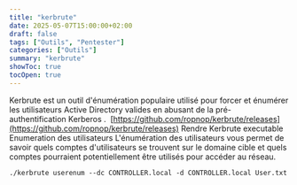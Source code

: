 ```yaml
---
title: "kerbrute"
date: 2025-05-07T15:00:00+02:00
draft: false
tags: ["Outils", "Pentester"]
categories: ["Outils"]
summary: "kerbrute"
showToc: true
tocOpen: true
---
```


Kerbrute est un outil d'énumération populaire utilisé pour forcer et énumérer les utilisateurs Active Directory valides en abusant de la pré-authentification Kerberos .
 [https://github.com/ropnop/kerbrute/releases](https://github.com/ropnop/kerbrute/releases) 
Rendre Kerbrute executable 
Enumeration des utilisateurs 
L'énumération des utilisateurs vous permet de savoir quels comptes d'utilisateurs se trouvent sur le domaine cible et quels comptes pourraient potentiellement être utilisés pour accéder au réseau.

```
./kerbrute userenum --dc CONTROLLER.local -d CONTROLLER.local User.txt
```
 